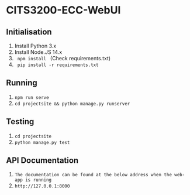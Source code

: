 # CITS3200-ECC-WebUI

<h2>Initialisation</h2>
<ol>
  <li> Install Python 3.x</li>
  <li> Install Node.JS 14.x</li>
  <li><code> npm install </code> (Check requirements.txt)</li>
  <li><code> pip install -r requirements.txt</code></li>
</ol>


<h2>Running</h2>
<ol>
  <li><code>npm run serve</code></li>
  <li><code>cd projectsite && python manage.py runserver</code></li>
</ol>

<h2>Testing</h2>
<ol>
  <li><code>cd projectsite</code></li>
  <li><code>python manage.py test</code></li>
</ol>

<h2>API Documentation</h2>
<ol>
  <li><code>The documentation can be found at the below address when the web-app is running</code></li>
  <li><code>http://127.0.0.1:8000</code></li>
</ol>
